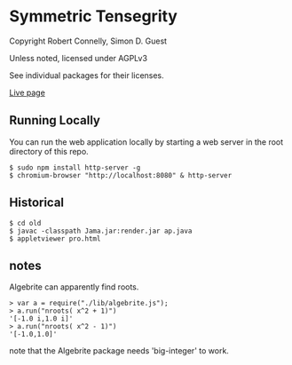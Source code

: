 Symmetric Tensegrity
===

Copyright Robert Connelly, Simon D. Guest

Unless noted, licensed under AGPLv3

See individual packages for their licenses.

[Live page](https://robertconnelly.github.io/symmetric-tensegrity/)



Running Locally
---

You can run the web application locally by starting
a web server in the root directory of this repo.

```
$ sudo npm install http-server -g
$ chromium-browser "http://localhost:8080" & http-server
```



Historical
---

```
$ cd old
$ javac -classpath Jama.jar:render.jar ap.java
$ appletviewer pro.html
```

notes
---

Algebrite can apparently find roots.

```
> var a = require("./lib/algebrite.js");
> a.run("nroots( x^2 + 1)")
'[-1.0 i,1.0 i]'
> a.run("nroots( x^2 - 1)")
'[-1.0,1.0]'
```

note that the Algebrite package needs 'big-integer' to work.

